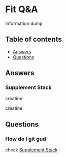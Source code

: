 # Fit Q&A
Information dump

## Table of contents
* [Answers](#Answers)
* [Questions](#Questions)

## Answers

### Supplement Stack
creatine

creatine

## Questions

### How do I git gud
check [Supplement Stack](#Supplement-Stack)
